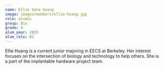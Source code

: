 ```yaml
---
name: Ellie Sara Huang
image: images/members/ellie-huang.jpg
role: alumni
group: Bio
grade: 4
alum_year: 2025
alum_role: BS
---
```


Ellie Huang is a current junior majoring in EECS at Berkeley. Her interest focuses on the intersection of biology and technology to help others. She is a part of the implantable hardware project team.
